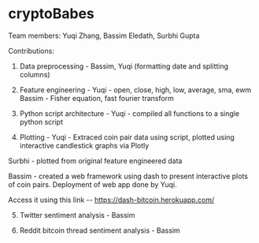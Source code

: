 # cryptoBabes

Team members: Yuqi Zhang, Bassim Eledath, Surbhi Gupta

Contributions:

1. Data preprocessing - 
Bassim, Yuqi (formatting date and splitting columns)

2. Feature engineering - 
Yuqi - open, close, high, low, average, sma, ewm
Bassim - Fisher equation, fast fourier transform

3. Python script architecture - 
Yuqi  - compiled all functions to a single python script

4. Plotting - 
Yuqi - Extraced coin pair data using script, plotted using interactive candlestick graphs via Plotly

Surbhi - plotted from original feature engineered data

Bassim - created a web framework using dash to present interactive plots of coin pairs. Deployment of web app done by Yuqi. 

Access it using this link -- https://dash-bitcoin.herokuapp.com/

5. Twitter sentiment analysis - 
Bassim

6. Reddit bitcoin thread sentiment analysis - 
Bassim


